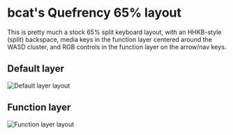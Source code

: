 # bcat's Quefrency 65% layout

This is pretty much a stock 65% split keyboard layout, with an HHKB-style
(split) backspace, media keys in the function layer centered around the WASD
cluster, and RGB controls in the function layer on the arrow/nav keys.

## Default layer

![Default layer layout](https://i.imgur.com/CU2fxDg.png)

## Function layer

![Function layer layout](https://i.imgur.com/4R1F72M.png)
